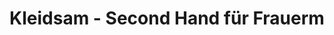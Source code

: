 ---
title: "Kleidsam - Second Hand für Frauerm"
url: /muenchen/kleidsam-second-hand-fuer-frauerm/
shop: Kleidung
---